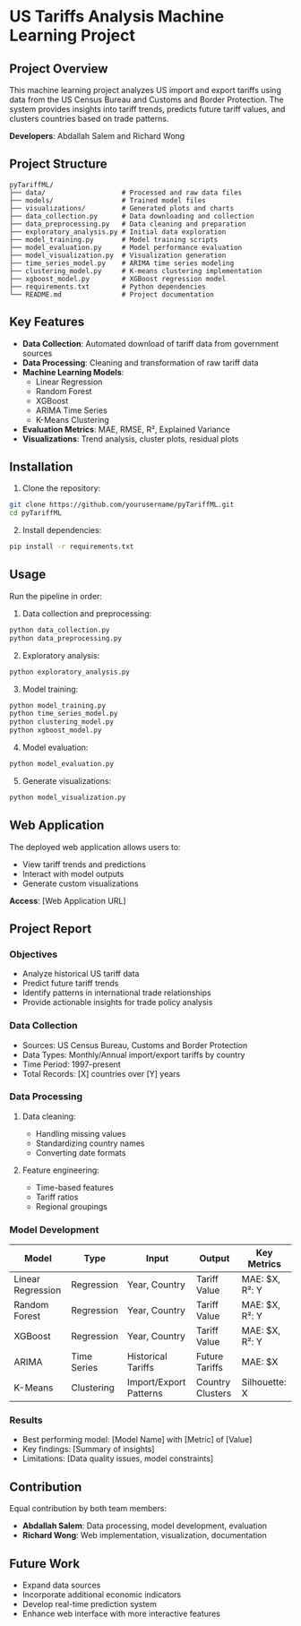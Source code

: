 # US Tariffs Analysis Machine Learning Project

## Project Overview
This machine learning project analyzes US import and export tariffs using data from the US Census Bureau and Customs and Border Protection. The system provides insights into tariff trends, predicts future tariff values, and clusters countries based on trade patterns.

**Developers**: Abdallah Salem and Richard Wong

## Project Structure
```
pyTariffML/
├── data/                   # Processed and raw data files
├── models/                 # Trained model files
├── visualizations/         # Generated plots and charts
├── data_collection.py      # Data downloading and collection
├── data_preprocessing.py   # Data cleaning and preparation
├── exploratory_analysis.py # Initial data exploration
├── model_training.py       # Model training scripts
├── model_evaluation.py     # Model performance evaluation
├── model_visualization.py  # Visualization generation
├── time_series_model.py    # ARIMA time series modeling
├── clustering_model.py     # K-means clustering implementation
├── xgboost_model.py        # XGBoost regression model
├── requirements.txt        # Python dependencies
└── README.md               # Project documentation
```

## Key Features
- **Data Collection**: Automated download of tariff data from government sources
- **Data Processing**: Cleaning and transformation of raw tariff data
- **Machine Learning Models**:
  - Linear Regression
  - Random Forest
  - XGBoost
  - ARIMA Time Series
  - K-Means Clustering
- **Evaluation Metrics**: MAE, RMSE, R², Explained Variance
- **Visualizations**: Trend analysis, cluster plots, residual plots

## Installation
1. Clone the repository:
```bash
git clone https://github.com/yourusername/pyTariffML.git
cd pyTariffML
```

2. Install dependencies:
```bash
pip install -r requirements.txt
```

## Usage
Run the pipeline in order:

1. Data collection and preprocessing:
```bash
python data_collection.py
python data_preprocessing.py
```

2. Exploratory analysis:
```bash
python exploratory_analysis.py
```

3. Model training:
```bash
python model_training.py
python time_series_model.py
python clustering_model.py
python xgboost_model.py
```

4. Model evaluation:
```bash
python model_evaluation.py
```

5. Generate visualizations:
```bash
python model_visualization.py
```

## Web Application
The deployed web application allows users to:
- View tariff trends and predictions
- Interact with model outputs
- Generate custom visualizations

**Access**: [Web Application URL]

## Project Report

### Objectives
- Analyze historical US tariff data
- Predict future tariff trends
- Identify patterns in international trade relationships
- Provide actionable insights for trade policy analysis

### Data Collection
- Sources: US Census Bureau, Customs and Border Protection
- Data Types: Monthly/Annual import/export tariffs by country
- Time Period: 1997-present
- Total Records: [X] countries over [Y] years

### Data Processing
1. Data cleaning:
   - Handling missing values
   - Standardizing country names
   - Converting date formats

2. Feature engineering:
   - Time-based features
   - Tariff ratios
   - Regional groupings

### Model Development
| Model | Type | Input | Output | Key Metrics |
|-------|------|-------|--------|-------------|
| Linear Regression | Regression | Year, Country | Tariff Value | MAE: $X, R²: Y |
| Random Forest | Regression | Year, Country | Tariff Value | MAE: $X, R²: Y |
| XGBoost | Regression | Year, Country | Tariff Value | MAE: $X, R²: Y |
| ARIMA | Time Series | Historical Tariffs | Future Tariffs | MAE: $X |
| K-Means | Clustering | Import/Export Patterns | Country Clusters | Silhouette: X |

### Results
- Best performing model: [Model Name] with [Metric] of [Value]
- Key findings: [Summary of insights]
- Limitations: [Data quality issues, model constraints]

## Contribution
Equal contribution by both team members:
- **Abdallah Salem**: Data processing, model development, evaluation
- **Richard Wong**: Web implementation, visualization, documentation

## Future Work
- Expand data sources
- Incorporate additional economic indicators
- Develop real-time prediction system
- Enhance web interface with more interactive features
